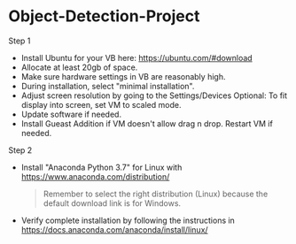# Object-Detection-Project

Step 1 
- Install Ubuntu for your VB here: https://ubuntu.com/#download
- Allocate at least 20gb of space.
- Make sure hardware settings in VB are reasonably high.
- During installation, select "minimal installation".
- Adjust screen resolution by going to the Settings/Devices
  Optional: To fit display into screen, set VM to scaled mode.
- Update software if needed.
- Install Gueast Addition if VM doesn't allow drag n drop. Restart VM if needed.
  
 Step 2
 - Install "Anaconda Python 3.7" for Linux with https://www.anaconda.com/distribution/
   > Remember to select the right distribution (Linux) because the default download link is for Windows.
 - Verify complete installation by following the instructions in https://docs.anaconda.com/anaconda/install/linux/

